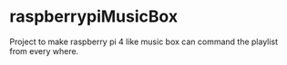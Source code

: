 # raspberrypiMusicBox
Project to make raspberry pi 4 like music box can command the playlist from every where.
